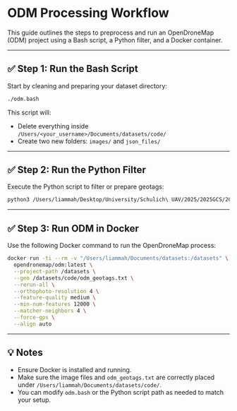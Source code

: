 # ODM Processing Workflow

This guide outlines the steps to preprocess and run an OpenDroneMap (ODM) project using a Bash script, a Python filter, and a Docker container.

---

## ✅ Step 1: Run the Bash Script

Start by cleaning and preparing your dataset directory:

```bash
./odm.bash
```

This script will:
- Delete everything inside `/Users/<your_username>/Documents/datasets/code/`
- Create two new folders: `images/` and `json_files/`

---

## ✅ Step 2: Run the Python Filter

Execute the Python script to filter or prepare geotags:

```bash
python3 /Users/liammah/Desktop/University/Schulich\ UAV/2025/2025GCS/2025gcs/backend/odm/odm_filter.py
```

---

## ✅ Step 3: Run ODM in Docker

Use the following Docker command to run the OpenDroneMap process:

```bash
docker run -ti --rm -v "/Users/liammah/Documents/datasets:/datasets" \
  opendronemap/odm:latest \
  --project-path /datasets \
  --geo /datasets/code/odm_geotags.txt \
  --rerun-all \
  --orthophoto-resolution 4 \
  --feature-quality medium \
  --min-num-features 12000 \
  --matcher-neighbors 4 \
  --force-gps \
  --align auto
```

---

## 💡 Notes

- Ensure Docker is installed and running.
- Make sure the image files and `odm_geotags.txt` are correctly placed under `/Users/liammah/Documents/datasets/code/`.
- You can modify `odm.bash` or the Python script path as needed to match your setup.
